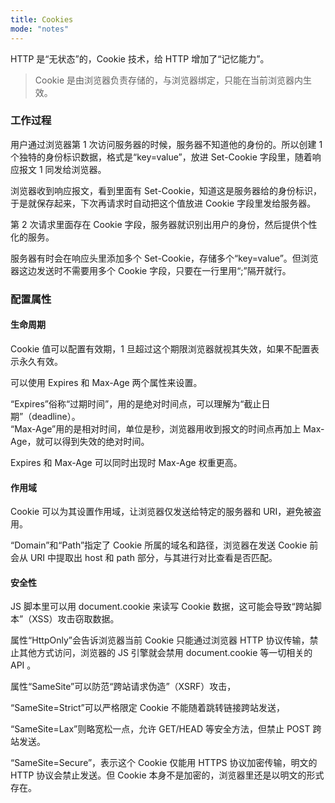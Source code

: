 ```yaml
---
title: Cookies
mode: "notes"
---
```


HTTP 是“无状态”的，Cookie 技术，给 HTTP 增加了“记忆能力”。

> Cookie 是由浏览器负责存储的，与浏览器绑定，只能在当前浏览器内生效。

### 工作过程

用户通过浏览器第 1 次访问服务器的时候，服务器不知道他的身份的。所以创建 1 个独特的身份标识数据，格式是“key=value”，放进 Set-Cookie 字段里，随着响应报文 1 同发给浏览器。

浏览器收到响应报文，看到里面有 Set-Cookie，知道这是服务器给的身份标识，于是就保存起来，下次再请求时自动把这个值放进 Cookie 字段里发给服务器。

第 2 次请求里面存在 Cookie 字段，服务器就识别出用户的身份，然后提供个性化的服务。

服务器有时会在响应头里添加多个 Set-Cookie，存储多个“key=value”。但浏览器这边发送时不需要用多个 Cookie 字段，只要在一行里用“;”隔开就行。

### 配置属性

#### 生命周期

Cookie 值可以配置有效期，1 旦超过这个期限浏览器就视其失效，如果不配置表示永久有效。

可以使用 Expires 和 Max-Age 两个属性来设置。

“Expires”俗称“过期时间”，用的是绝对时间点，可以理解为“截止日期”（deadline）。  
“Max-Age”用的是相对时间，单位是秒，浏览器用收到报文的时间点再加上 Max-Age，就可以得到失效的绝对时间。

Expires 和 Max-Age 可以同时出现时 Max-Age 权重更高。

#### 作用域

Cookie 可以为其设置作用域，让浏览器仅发送给特定的服务器和 URI，避免被盗用。

“Domain”和“Path”指定了 Cookie 所属的域名和路径，浏览器在发送 Cookie 前会从 URI 中提取出 host 和 path 部分，与其进行对比查看是否匹配。

#### 安全性

JS 脚本里可以用 document.cookie 来读写 Cookie 数据，这可能会导致“跨站脚本”（XSS）攻击窃取数据。

属性“HttpOnly”会告诉浏览器当前 Cookie 只能通过浏览器 HTTP 协议传输，禁止其他方式访问，浏览器的 JS 引擎就会禁用 document.cookie 等一切相关的 API 。

属性“SameSite”可以防范“跨站请求伪造”（XSRF）攻击，

“SameSite=Strict”可以严格限定 Cookie 不能随着跳转链接跨站发送，

“SameSite=Lax”则略宽松一点，允许 GET/HEAD 等安全方法，但禁止 POST 跨站发送。

“SameSite=Secure”，表示这个 Cookie 仅能用 HTTPS 协议加密传输，明文的 HTTP 协议会禁止发送。但 Cookie 本身不是加密的，浏览器里还是以明文的形式存在。